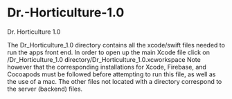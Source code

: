 # Dr.-Horticulture-1.0
Dr. Horticulture 1.0

The Dr_Horticulture_1.0 directory contains all the xcode/swift files needed to run the apps front end.
In order to open up the main Xcode file click on /Dr_Horticulture_1.0 directory/Dr_Horticulture_1.0.xcworkspace
Note however that the corresponding installations for Xcode, Firebase, and Cocoapods must be followed before attempting to run this file, as well as the use of a mac.
The other files not located with a directory correspond to the server (backend) files.
